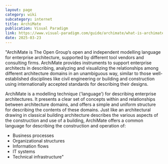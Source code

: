```yaml
---
layout: page
category: wiki
subcategory: internet
title: ArchiMate
publication: Visual Paradigm
link: https://www.visual-paradigm.com/guide/archimate/what-is-archimate/
date: 2025-03-23
---
```


"ArchiMate is The Open Group‘s open and independent modelling language for enterprise architecture, supported by different tool vendors and consulting firms. ArchiMate provides instruments to support enterprise architects in describing, analyzing and visualizing the relationships among different architecture domains in an unambiguous way, similar to those well-established disciplines like civil engineering or building and construction using internationally accepted standards for describing their designs.

ArchiMate is a modelling technique ('language') for describing enterprise architectures. It presents a clear set of concepts within and relationships between architecture domains, and offers a simple and uniform structure for describing the contents of these domains. Just like an architectural drawing in classical building architecture describes the various aspects of the construction and use of a building, ArchiMate offers a common language for describing the construction and operation of:

* Business processes
* Organizational structures
* Information flows
* IT systems
* Technical infrastructure"
